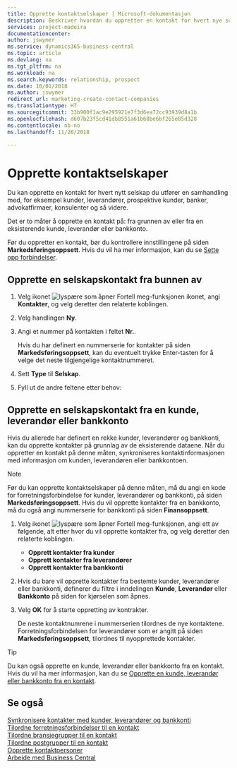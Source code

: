 ```yaml
---
title: Opprette kontaktselskaper | Microsoft-dokumentasjon
description: Beskriver hvordan du oppretter en kontakt for hvert nye selskap eller potensielle selskap du samhandler med eller har et forhold til.
services: project-madeira
documentationcenter: 
author: jswymer
ms.service: dynamics365-business-central
ms.topic: article
ms.devlang: na
ms.tgt_pltfrm: na
ms.workload: na
ms.search.keywords: relationship, prospect
ms.date: 10/01/2018
ms.author: jswymer
redirect_url: marketing-create-contact-companies
ms.translationtype: HT
ms.sourcegitcommit: 33b900f1ac9e295921e7f3d6ea72cc93939d8a1b
ms.openlocfilehash: d607b23f5cd41db8551a61b68be6bf265e85d328
ms.contentlocale: nb-no
ms.lasthandoff: 11/26/2018

---
```

# <a name="create-contact-companies"></a>Opprette kontaktselskaper
Du kan opprette en kontakt for hvert nytt selskap du utfører en samhandling med, for eksempel kunder, leverandører, prospektive kunder, banker, advokatfirmaer, konsulenter og så videre.

Det er to måter å opprette en kontakt på: fra grunnen av eller fra en eksisterende kunde, leverandør eller bankkonto.

Før du oppretter en kontakt, bør du kontrollere innstillingene på siden **Markedsføringsoppsett**. Hvis du vil ha mer informasjon, kan du se [Sette opp forbindelser](marketing-setup-marketing.md).

## <a name="create-a-company-contact-from-scratch"></a>Opprette en selskapskontakt fra bunnen av
1. Velg ikonet ![lyspære som åpner Fortell meg-funksjonen](media/ui-search/search_small.png "Fortell hva du vil gjøre") ikonet, angi **Kontakter**, og velg deretter den relaterte koblingen.
2. Velg handlingen **Ny**.
3. Angi et nummer på kontakten i feltet **Nr.**.

    Hvis du har definert en nummerserie for kontakter på siden **Markedsføringsoppsett**, kan du eventuelt trykke Enter-tasten for å velge det neste tilgjengelige kontaktnummeret.  
4. Sett **Type** til **Selskap**.
5. Fyll ut de andre feltene etter behov:

## <a name="to-create-a-company-contact-from-a-customer-vendor-or-bank-account"></a>Opprette en selskapskontakt fra en kunde, leverandør eller bankkonto
Hvis du allerede har definert en rekke kunder, leverandører og bankkonti, kan du opprette kontakter på grunnlag av de eksisterende dataene. Når du oppretter en kontakt på denne måten, synkroniseres kontaktinformasjonen med informasjon om kunden, leverandøren eller bankkontoen.

> [!NOTE]  
>   Før du kan opprette kontaktselskaper på denne måten, må du angi en kode for forretningsforbindelse for kunder, leverandører og bankkonti, på siden **Markedsføringsoppsett**. Hvis du vil opprette kontakter fra en bankkonto, må du også angi nummerserie for bankkonti på siden **Finansoppsett**.

1. Velg ikonet ![lyspære som åpner Fortell meg-funksjonen](media/ui-search/search_small.png "Fortell hva du vil gjøre"), angi ett av følgende, alt etter hvor du vil opprette kontakter fra, og velg deretter den relaterte koblingen.
   * **Opprett kontakter fra kunder**
   * **Opprett kontakter fra leverandører**
   * **Opprett kontakter fra bankkonti**
2. Hvis du bare vil opprette kontakter fra bestemte kunder, leverandører eller bankkonti, definerer du filtre i inndelingen **Kunde**, **Leverandør** eller **Bankkonto** på siden for kjørselen som åpnes.
3. Velg **OK** for å starte oppretting av kontrakter.

    De neste kontaktnumrene i nummerserien tilordnes de nye kontaktene. Forretningsforbindelsen for leverandører som er angitt på siden **Markedsføringsoppsett**, tilordnes til nyopprettede kontakter.

> [!TIP]  
>   Du kan også opprette en kunde, leverandør eller bankkonto fra en kontakt. Hvis du vil ha mer informasjon, kan du se [Opprette en kunde, leverandør eller bankkonto fra en kontakt](marketing-how-create-contacts-new-customers-vendors-bank-accounts.md).

## <a name="see-also"></a>Se også
[Synkronisere kontakter med kunder, leverandører og bankkonti](marketing-synchronize-contacts-customers-vendors-bank-accounts.md)  
[Tilordne forretningsforbindelser til en kontakt](marketing-business-relations.md#AssignBusRelContact)  
[Tilordne bransjegrupper til en kontakt](marketing-industry-groups.md#AssignIndustryGroupContact)  
[Tilordne postgrupper til en kontakt](marketing-mailing-groups.md#AssignMailGroupContact)  
[Opprette kontaktpersoner](marketing-create-contact-persons.md)  
[Arbeide med Business Central](ui-work-product.md)

